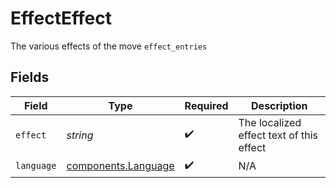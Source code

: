 # EffectEffect

The various effects of the move `effect_entries`


## Fields

| Field                                                      | Type                                                       | Required                                                   | Description                                                |
| ---------------------------------------------------------- | ---------------------------------------------------------- | ---------------------------------------------------------- | ---------------------------------------------------------- |
| `effect`                                                   | *string*                                                   | :heavy_check_mark:                                         | The localized effect text of this effect                   |
| `language`                                                 | [components.Language](../../models/components/language.md) | :heavy_check_mark:                                         | N/A                                                        |